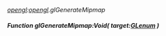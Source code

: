 _[opengl](../../modules/opengl/opengl-module.md):[opengl](../../modules/opengl/opengl-module.md).glGenerateMipmap_
##### Function glGenerateMipmap:Void( target:[GLenum](../../modules/opengl/opengl-glenum.md) )
